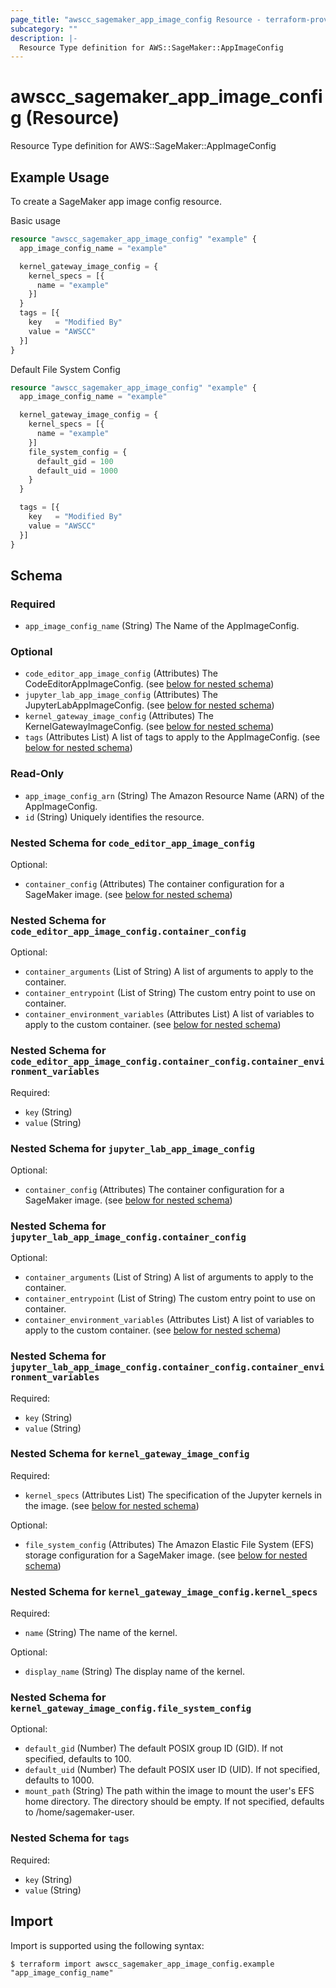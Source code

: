 ```yaml
---
page_title: "awscc_sagemaker_app_image_config Resource - terraform-provider-awscc"
subcategory: ""
description: |-
  Resource Type definition for AWS::SageMaker::AppImageConfig
---
```


# awscc_sagemaker_app_image_config (Resource)

Resource Type definition for AWS::SageMaker::AppImageConfig

## Example Usage

To create a SageMaker app image config resource.

Basic usage

```terraform
resource "awscc_sagemaker_app_image_config" "example" {
  app_image_config_name = "example"

  kernel_gateway_image_config = {
    kernel_specs = [{
      name = "example"
    }]
  }
  tags = [{
    key   = "Modified By"
    value = "AWSCC"
  }]
}
```

Default File System Config

```terraform
resource "awscc_sagemaker_app_image_config" "example" {
  app_image_config_name = "example"

  kernel_gateway_image_config = {
    kernel_specs = [{
      name = "example"
    }]
    file_system_config = {
      default_gid = 100
      default_uid = 1000
    }
  }

  tags = [{
    key   = "Modified By"
    value = "AWSCC"
  }]
}
```

<!-- schema generated by tfplugindocs -->
## Schema

### Required

- `app_image_config_name` (String) The Name of the AppImageConfig.

### Optional

- `code_editor_app_image_config` (Attributes) The CodeEditorAppImageConfig. (see [below for nested schema](#nestedatt--code_editor_app_image_config))
- `jupyter_lab_app_image_config` (Attributes) The JupyterLabAppImageConfig. (see [below for nested schema](#nestedatt--jupyter_lab_app_image_config))
- `kernel_gateway_image_config` (Attributes) The KernelGatewayImageConfig. (see [below for nested schema](#nestedatt--kernel_gateway_image_config))
- `tags` (Attributes List) A list of tags to apply to the AppImageConfig. (see [below for nested schema](#nestedatt--tags))

### Read-Only

- `app_image_config_arn` (String) The Amazon Resource Name (ARN) of the AppImageConfig.
- `id` (String) Uniquely identifies the resource.

<a id="nestedatt--code_editor_app_image_config"></a>
### Nested Schema for `code_editor_app_image_config`

Optional:

- `container_config` (Attributes) The container configuration for a SageMaker image. (see [below for nested schema](#nestedatt--code_editor_app_image_config--container_config))

<a id="nestedatt--code_editor_app_image_config--container_config"></a>
### Nested Schema for `code_editor_app_image_config.container_config`

Optional:

- `container_arguments` (List of String) A list of arguments to apply to the container.
- `container_entrypoint` (List of String) The custom entry point to use on container.
- `container_environment_variables` (Attributes List) A list of variables to apply to the custom container. (see [below for nested schema](#nestedatt--code_editor_app_image_config--container_config--container_environment_variables))

<a id="nestedatt--code_editor_app_image_config--container_config--container_environment_variables"></a>
### Nested Schema for `code_editor_app_image_config.container_config.container_environment_variables`

Required:

- `key` (String)
- `value` (String)




<a id="nestedatt--jupyter_lab_app_image_config"></a>
### Nested Schema for `jupyter_lab_app_image_config`

Optional:

- `container_config` (Attributes) The container configuration for a SageMaker image. (see [below for nested schema](#nestedatt--jupyter_lab_app_image_config--container_config))

<a id="nestedatt--jupyter_lab_app_image_config--container_config"></a>
### Nested Schema for `jupyter_lab_app_image_config.container_config`

Optional:

- `container_arguments` (List of String) A list of arguments to apply to the container.
- `container_entrypoint` (List of String) The custom entry point to use on container.
- `container_environment_variables` (Attributes List) A list of variables to apply to the custom container. (see [below for nested schema](#nestedatt--jupyter_lab_app_image_config--container_config--container_environment_variables))

<a id="nestedatt--jupyter_lab_app_image_config--container_config--container_environment_variables"></a>
### Nested Schema for `jupyter_lab_app_image_config.container_config.container_environment_variables`

Required:

- `key` (String)
- `value` (String)




<a id="nestedatt--kernel_gateway_image_config"></a>
### Nested Schema for `kernel_gateway_image_config`

Required:

- `kernel_specs` (Attributes List) The specification of the Jupyter kernels in the image. (see [below for nested schema](#nestedatt--kernel_gateway_image_config--kernel_specs))

Optional:

- `file_system_config` (Attributes) The Amazon Elastic File System (EFS) storage configuration for a SageMaker image. (see [below for nested schema](#nestedatt--kernel_gateway_image_config--file_system_config))

<a id="nestedatt--kernel_gateway_image_config--kernel_specs"></a>
### Nested Schema for `kernel_gateway_image_config.kernel_specs`

Required:

- `name` (String) The name of the kernel.

Optional:

- `display_name` (String) The display name of the kernel.


<a id="nestedatt--kernel_gateway_image_config--file_system_config"></a>
### Nested Schema for `kernel_gateway_image_config.file_system_config`

Optional:

- `default_gid` (Number) The default POSIX group ID (GID). If not specified, defaults to 100.
- `default_uid` (Number) The default POSIX user ID (UID). If not specified, defaults to 1000.
- `mount_path` (String) The path within the image to mount the user's EFS home directory. The directory should be empty. If not specified, defaults to /home/sagemaker-user.



<a id="nestedatt--tags"></a>
### Nested Schema for `tags`

Required:

- `key` (String)
- `value` (String)

## Import

Import is supported using the following syntax:

```shell
$ terraform import awscc_sagemaker_app_image_config.example "app_image_config_name"
```
